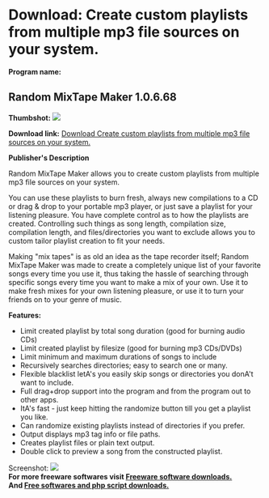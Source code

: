 # Download: Create custom playlists from multiple mp3 file sources on your system.

**Program name:**

## Random MixTape Maker 1.0.6.68

  
**Thumbshot:** ![](http://www.freewarefiles.com/screenshot/randommixtape_md.gif)   
  
**Download link:** [Download Create custom playlists from multiple mp3 file sources on your system.](http://freesoftwares.boysofts.com/Random-MixTape-Maker_program_20646.html)  
  


**Publisher's Description**  
  


Random MixTape Maker allows you to create custom playlists from multiple mp3 file sources on your system. 

You can use these playlists to burn fresh, always new compilations to a CD or drag & drop to your portable mp3 player, or just save a playlist for your listening pleasure. You have complete control as to how the playlists are created. Controlling such things as song length, compilation size, compilation length, and files/directories you want to exclude allows you to custom tailor playlist creation to fit your needs.

Making "mix tapes" is as old an idea as the tape recorder itself; Random MixTape Maker was made to create a completely unique list of your favorite songs every time you use it, thus taking the hassle of searching through specific songs every time you want to make a mix of your own. Use it to make fresh mixes for your own listening pleasure, or use it to turn your friends on to your genre of music.

**Features:**

  * Limit created playlist by total song duration (good for burning audio CDs) 
  * Limit created playlist by filesize (good for burning mp3 CDs/DVDs) 
  * Limit minimum and maximum durations of songs to include 
  * Recursively searches directories; easy to search one or many. 
  * Flexible blacklist letA's you easily skip songs or directories you donA't want to include. 
  * Full drag+drop support into the program and from the program out to other apps. 
  * ItA's fast - just keep hitting the randomize button till you get a playlist you like. 
  * Can randomize existing playlists instead of directories if you prefer. 
  * Output displays mp3 tag info or file paths. 
  * Creates playlist files or plain text output. 
  * Double click to preview a song from the constructed playlist. 

  
  
Screenshot: ![](http://www.freewarefiles.com/screenshot/randommixtape.gif)   
**For more freeware softwares visit [Freeware software downloads.](http://freesoftwares.boysofts.com/)**   
**And [Free softwares and php script downloads.](http://www.boysofts.com/)**
